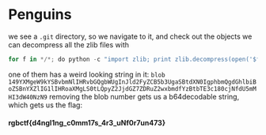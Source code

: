 # Penguins

we see a `.git` directory, so we navigate to it, and check out the objects
we can decompress all the zlib files with
```python
for f in */*; do python -c "import zlib; print zlib.decompress(open('$f').read());";
```
one of them has a weird looking string in it:
`
blob 149YXMgeW9kYSBvbmNlIHRvbGQgbWUgInJld2FyZCB5b3UgaSBtdXN0IgphbmQgdGhlbiBoZSBnYXZlIG1lIHRoaXMgLS0tLQpyZ2JjdGZ7ZDRuZ2wxbmdfYzBtbTE3c180cjNfdU5mMHI3dW40NzN9
`
removing the blob number gets us a b64decodable string, which gets us the flag:

#### rgbctf{d4ngl1ng_c0mm17s_4r3_uNf0r7un473}
